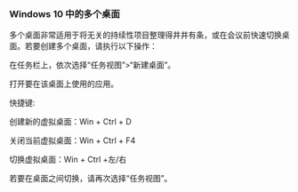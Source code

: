 <!--
 * @Author: zhangyu
 * @Email: zhangdulin@outlook.com
 * @Date: 2021-07-07 14:50:43
 * @LastEditors: zhangyu
 * @LastEditTime: 2021-07-10 14:33:09
 * @Description:
-->

### Windows 10 中的多个桌面

多个桌面非常适用于将无关的持续性项目整理得井井有条，或在会议前快速切换桌面。若要创建多个桌面，请执行以下操作：

在任务栏上，依次选择“任务视图”>“新建桌面”。

打开要在该桌面上使用的应用。

快捷键:

创建新的虚拟桌面：Win + Ctrl + D

关闭当前虚拟桌面：Win + Ctrl + F4

切换虚拟桌面：Win + Ctrl +左/右

若要在桌面之间切换，请再次选择“任务视图”。
<Valine />
